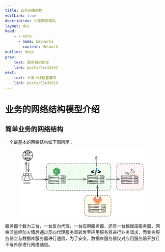 ```yaml
---
title: 业务网络架构
editLink: true
description: 业务网络架构
layout: doc
head:
    - - meta
      - name: keywords
        content: Network
outline: deep
prev:
    text: 服务器初始化
    link: posts/7ec143e2
next:
    text: 业务上线检查事项
    link: posts/55e3861d
---
```


# 业务的网络结构模型介绍

## 简单业务的网络结构

一个最基本的网络结构如下图所示：

<div align="center">
    <img src="/images/nets/simple-server-net.svg" width="80%" height="80%" alt="简单业务的网络架构" />
</div>

服务器个数为三台，一台反向代理，一台应用服务器，还有一台数据库服务器，网络流量经防火墙后通过反向代理服务器转发至应用服务器进行业务请求，而业务服务器会与数据库服务器进行通信，为了安全，数据库服务器仅对应用服务器开放且不与外部进行网络通信。